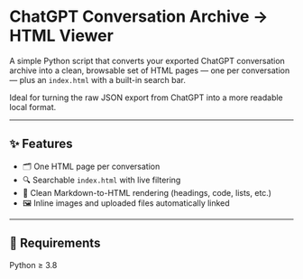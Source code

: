 # ChatGPT Conversation Archive → HTML Viewer

A simple Python script that converts your exported ChatGPT conversation archive into a clean, browsable set of HTML pages — one per conversation — plus an `index.html` with a built-in search bar.

Ideal for turning the raw JSON export from ChatGPT into a more readable local format.

---

## ✨ Features

- 🗂️ One HTML page per conversation  
- 🔍 Searchable `index.html` with live filtering  
- 💬 Clean Markdown-to-HTML rendering (headings, code, lists, etc.)  
- 🖼️ Inline images and uploaded files automatically linked  

---

## 🧰 Requirements

Python ≥ 3.8  


